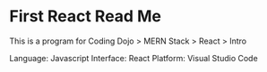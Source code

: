 # First React Read Me

This is a program for Coding Dojo > MERN Stack > React > Intro

Language: Javascript
Interface: React
Platform: Visual Studio Code